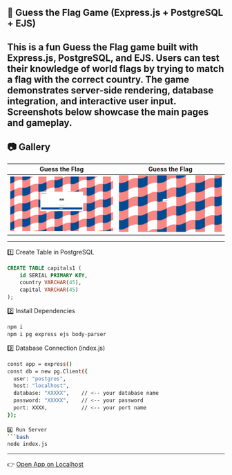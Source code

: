 🎌 Guess the Flag Game (Express.js + PostgreSQL + EJS)
---
This is a fun Guess the Flag game built with Express.js, PostgreSQL, and EJS.
Users can test their knowledge of world flags by trying to match a flag with the correct country.
The game demonstrates server-side rendering, database integration, and interactive user input.
Screenshots below showcase the main pages and gameplay.
---
## 📷 Gallery

| Guess the Flag |Guess the Flag |
|--------|--------|
| ![fg1](fg1.png) | ![fg2](fg2.png) |


---

 1️⃣ Create Table in PostgreSQL
```sql
CREATE TABLE capitals1 (
    id SERIAL PRIMARY KEY,
    country VARCHAR(45),
    capital VARCHAR(45)
);
```
2️⃣ Install Dependencies
```bash
npm i
npm i pg express ejs body-parser
```

3️⃣ Database Connection (index.js)
```bash
const app = express()
const db = new pg.Client({
  user: "postgres",
  host: "localhost",
  database: "XXXXX",    // <-- your database name
  password: "XXXXX",    // <-- your password
  port: XXXX,           // <-- your port name
});

4️⃣ Run Server
```bash
node index.js
```
---
👉 [Open App on Localhost](http://localhost:3000)
